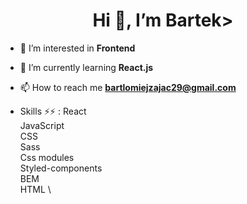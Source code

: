 <h1 align="center">Hi 👋, I’m Bartek></h1>

- 👀 I’m interested in **Frontend**
  
- 🌱 I’m currently learning **React.js** 

- 📫 How to reach me **bartlomiejzajac29@gmail.com**
  
- Skills ⚡⚡ : 
  React \
  JavaScript \
  CSS \
  Sass \
  Css modules \
  Styled-components \
  BEM \
  HTML \
  
  

<!---
Bartek-Z/Bartek-Z is a ✨ special ✨ repository because its `README.md` (this file) appears on your GitHub profile.
You can click the Preview link to take a look at your changes.
--->
